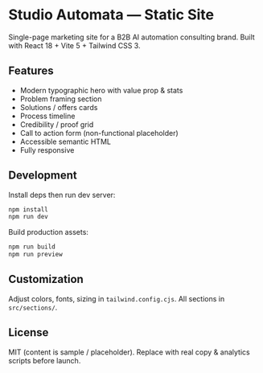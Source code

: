 # Studio Automata — Static Site

Single-page marketing site for a B2B AI automation consulting brand. Built with React 18 + Vite 5 + Tailwind CSS 3.

## Features
- Modern typographic hero with value prop & stats
- Problem framing section
- Solutions / offers cards
- Process timeline
- Credibility / proof grid
- Call to action form (non-functional placeholder)
- Accessible semantic HTML
- Fully responsive

## Development
Install deps then run dev server:

```sh
npm install
npm run dev
```

Build production assets:
```sh
npm run build
npm run preview
```

## Customization
Adjust colors, fonts, sizing in `tailwind.config.cjs`. All sections in `src/sections/`.

## License
MIT (content is sample / placeholder). Replace with real copy & analytics scripts before launch.

